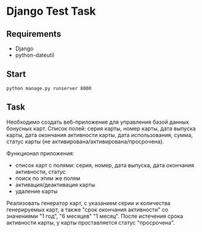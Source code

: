 # Django Test Task

## Requirements

* Django
* python-dateutil

## Start

```
python manage.py runserver 8000
```

## Task
Необходимо создать веб-приложение для управления базой данных бонусных карт.
Список полей: серия карты, номер карты, дата выпуска карты, дата окончания активности карты, дата использования, сумма, статус карты (не активирована/активирована/просрочена).

Функционал приложения:
* список карт с полями: серия, номер, дата выпуска, дата окончания активности, статус
* поиск по этим же полям
* активация/деактивация карты
* удаление карты

Реализовать генератор карт, с указанием серии и количества генерируемых карт, а также "срок окончания активности" со значениями "1 год", "6 месяцев" "1 месяц". После истечения срока активности карты, у карты проставляется статус "просрочена".
